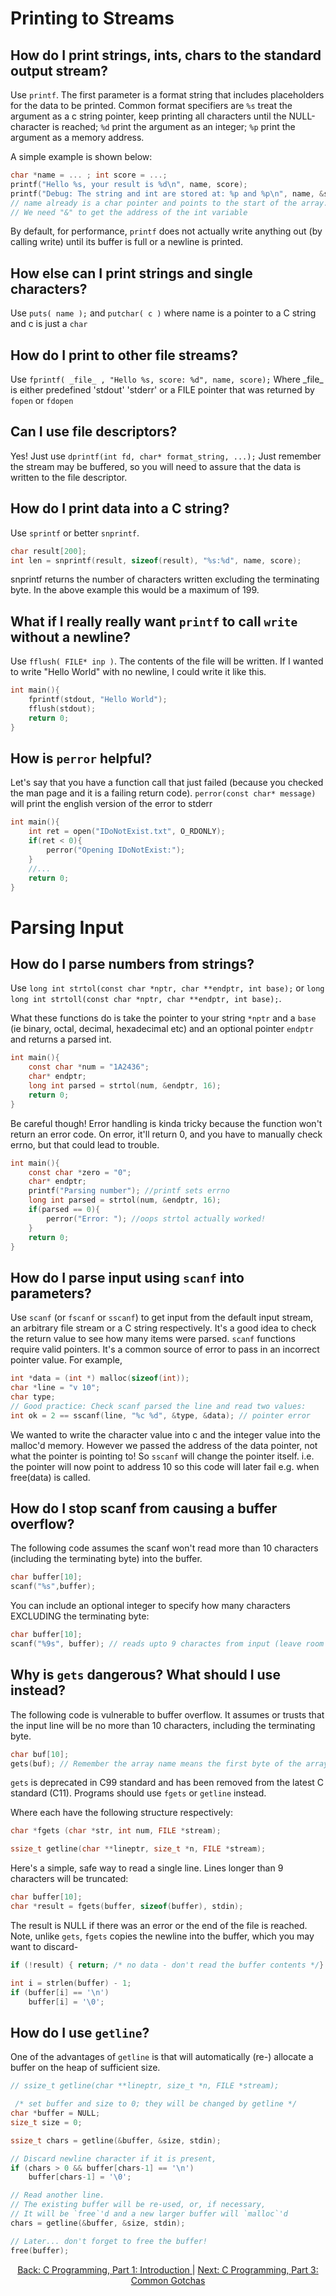 # Printing to Streams

## How do I print strings, ints, chars to the standard output stream? 
Use `printf`. The first parameter is a format string that includes placeholders for the data to be printed. Common format specifiers are `%s` treat the argument as a c string pointer, keep printing all characters until the NULL-character is reached; `%d` print the argument as an integer; `%p` print the argument as a memory address. 

A simple example is shown below:
```C
char *name = ... ; int score = ...;
printf("Hello %s, your result is %d\n", name, score);
printf("Debug: The string and int are stored at: %p and %p\n", name, &score );
// name already is a char pointer and points to the start of the array. 
// We need "&" to get the address of the int variable
```

By default, for performance, `printf` does not actually write anything out (by calling write) until its buffer is full or a newline is printed. 

## How else can I print strings and single characters?
Use `puts( name );` and `putchar( c )`  where name is a pointer to a C string and c is just a `char`

## How do I print to other file streams?
Use `fprintf( _file_ , "Hello %s, score: %d", name, score);`
Where \_file\_ is either predefined 'stdout' 'stderr' or a FILE pointer that was returned by `fopen` or `fdopen`

## Can I use file descriptors?
Yes! Just use `dprintf(int fd, char* format_string, ...);` Just remember the stream may be buffered, so you will need to assure that the data is written to the file descriptor.

## How do I print data into a C string?
Use `sprintf` or better `snprintf`.
```C
char result[200];
int len = snprintf(result, sizeof(result), "%s:%d", name, score);
```
snprintf returns the number of characters written excluding the terminating byte. In the above example this would be a maximum of 199.

## What if I really really want `printf` to call `write` without a newline?

Use `fflush( FILE* inp )`. The contents of the file will be written. If I wanted to write "Hello World" with no newline, I could write it like this.

```C
int main(){
    fprintf(stdout, "Hello World");
    fflush(stdout);
    return 0;
}
```

## How is `perror` helpful?
Let's say that you have a function call that just failed (because you checked the man page and it is a failing return code). `perror(const char* message)` will print the english version of the error to stderr
```C
int main(){
    int ret = open("IDoNotExist.txt", O_RDONLY);
    if(ret < 0){
        perror("Opening IDoNotExist:");
    }
    //...
    return 0;
}
```

# Parsing Input

## How do I parse numbers from strings?

Use `long int strtol(const char *nptr, char **endptr, int base);` or `long long int strtoll(const char *nptr, char **endptr, int base);`.

What these functions do is take the pointer to your string `*nptr` and a `base` (ie binary, octal, decimal, hexadecimal etc) and an optional pointer `endptr` and returns a parsed int.

```C
int main(){
    const char *num = "1A2436";
    char* endptr;
    long int parsed = strtol(num, &endptr, 16);
    return 0;
}
```

Be careful though! Error handling is kinda tricky because the function won't return an error code. On error, it'll return 0, and you have to manually check errno, but that could lead to trouble.

```C
int main(){
    const char *zero = "0";
    char* endptr;
    printf("Parsing number"); //printf sets errno
    long int parsed = strtol(num, &endptr, 16);
    if(parsed == 0){
        perror("Error: "); //oops strtol actually worked!
    }
    return 0;
}
```

## How do I parse input using `scanf` into parameters?
Use `scanf` (or `fscanf` or `sscanf`) to get input from the default input stream, an arbitrary file stream or a C string respectively.
It's a good idea to check the return value to see how many items were parsed.
`scanf` functions require valid pointers. It's a common source of error to pass in an incorrect pointer value. For example,
```C
int *data = (int *) malloc(sizeof(int));
char *line = "v 10";
char type;
// Good practice: Check scanf parsed the line and read two values:
int ok = 2 == sscanf(line, "%c %d", &type, &data); // pointer error
```
We wanted to write the character value into c and the integer value into the malloc'd memory.
However we passed the address of the data pointer, not what the pointer is pointing to! So `sscanf` will change the pointer itself. i.e. the pointer will now point to address 10 so this code will later fail e.g. when free(data) is called.
 
## How do I stop scanf from causing a buffer overflow?
The following code assumes the scanf won't read more than 10 characters (including the terminating byte) into the buffer.
```C
char buffer[10];
scanf("%s",buffer);
```
You can include an optional integer to specify how many characters EXCLUDING the terminating byte:
```C
char buffer[10];
scanf("%9s", buffer); // reads upto 9 charactes from input (leave room for the 10th byte to be the terminating byte)
```

## Why is `gets` dangerous? What should I use instead?
The following code is vulnerable to buffer overflow. It assumes or trusts that the input line will be no more than 10 characters, including the terminating byte.
```C
char buf[10];
gets(buf); // Remember the array name means the first byte of the array
``` 
`gets` is deprecated in C99 standard and has been removed from the latest C standard (C11). Programs should use `fgets` or `getline` instead. 

Where each have the following structure respectively:
```C 
char *fgets (char *str, int num, FILE *stream); 

ssize_t getline(char **lineptr, size_t *n, FILE *stream);
```

Here's a simple, safe way to read a single line. Lines longer than 9 characters will be truncated:
```C
char buffer[10];
char *result = fgets(buffer, sizeof(buffer), stdin);
```
The result is NULL if there was an error or the end of the file is reached.
Note, unlike `gets`,  `fgets` copies the newline into the buffer, which you may want to discard-
```C
if (!result) { return; /* no data - don't read the buffer contents */}

int i = strlen(buffer) - 1;
if (buffer[i] == '\n') 
    buffer[i] = '\0';
```

## How do I use `getline`?
One of the advantages of `getline` is that will automatically (re-) allocate a buffer on the heap of sufficient size.

```C
// ssize_t getline(char **lineptr, size_t *n, FILE *stream);

 /* set buffer and size to 0; they will be changed by getline */
char *buffer = NULL;
size_t size = 0;

ssize_t chars = getline(&buffer, &size, stdin);

// Discard newline character if it is present,
if (chars > 0 && buffer[chars-1] == '\n') 
    buffer[chars-1] = '\0';

// Read another line.
// The existing buffer will be re-used, or, if necessary,
// It will be `free`'d and a new larger buffer will `malloc`'d
chars = getline(&buffer, &size, stdin);

// Later... don't forget to free the buffer!
free(buffer);
```

<div align="center">
<a href="https://github.com/angrave/SystemProgramming/wiki/C-Programming,-Part-1:-Introduction">
Back: C Programming, Part 1: Introduction
</a> |
<a href="https://github.com/angrave/SystemProgramming/wiki/C-Programming%2C-Part-3%3A-Common-Gotchas">
Next: C Programming, Part 3: Common Gotchas
</a>
</div>
